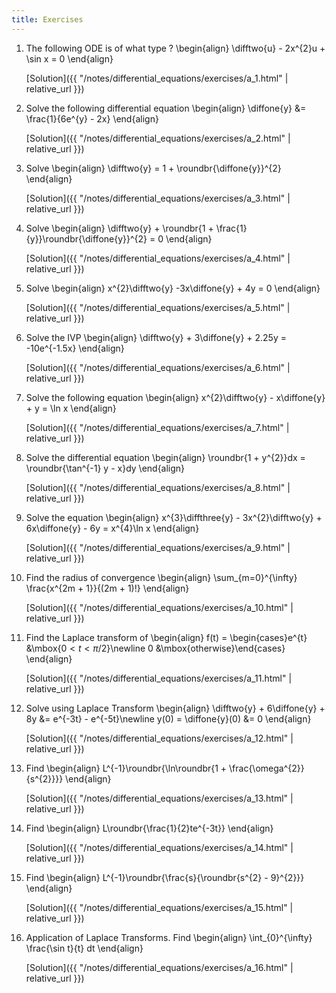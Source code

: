 ```yaml
---
title: Exercises
---
```


1. The following ODE is of what type ?
    \begin{align}
        \difftwo{u} - 2x^{2}u + \sin x = 0
    \end{align}

    [Solution]({{ "/notes/differential_equations/exercises/a_1.html" | relative_url }})

1. Solve the following differential equation
    \begin{align}
        \diffone{y} &= \frac{1}{6e^{y} - 2x}
    \end{align}

    [Solution]({{ "/notes/differential_equations/exercises/a_2.html" | relative_url }})

1. Solve
    \begin{align}
        \difftwo{y} = 1 + \roundbr{\diffone{y}}^{2}
    \end{align}

    [Solution]({{ "/notes/differential_equations/exercises/a_3.html" | relative_url }})


1. Solve
    \begin{align}
        \difftwo{y} + \roundbr{1 + \frac{1}{y}}\roundbr{\diffone{y}}^{2} = 0
    \end{align}

    [Solution]({{ "/notes/differential_equations/exercises/a_4.html" | relative_url }})


1. Solve
    \begin{align}
        x^{2}\difftwo{y} -3x\diffone{y} + 4y = 0
    \end{align}

    [Solution]({{ "/notes/differential_equations/exercises/a_5.html" | relative_url }})

1. Solve the IVP
    \begin{align}
        \difftwo{y} + 3\diffone{y} + 2.25y = -10e^{-1.5x}
    \end{align}

    [Solution]({{ "/notes/differential_equations/exercises/a_6.html" | relative_url }})

1. Solve the following equation
    \begin{align}
        x^{2}\difftwo{y} - x\diffone{y} + y = \ln x
    \end{align}

    [Solution]({{ "/notes/differential_equations/exercises/a_7.html" | relative_url }})

1. Solve the differential equation
    \begin{align}
        \roundbr{1 + y^{2}}dx = \roundbr{\tan^{-1} y - x}dy
    \end{align}

    [Solution]({{ "/notes/differential_equations/exercises/a_8.html" | relative_url }})

1. Solve the equation
    \begin{align}
        x^{3}\diffthree{y} - 3x^{2}\difftwo{y} + 6x\diffone{y} - 6y = x^{4}\ln x
    \end{align}

    [Solution]({{ "/notes/differential_equations/exercises/a_9.html" | relative_url }})

1. Find the radius of convergence
    \begin{align}
        \sum_{m=0}^{\infty} \frac{x^{2m + 1}}{(2m + 1)!}
    \end{align}

    [Solution]({{ "/notes/differential_equations/exercises/a_10.html" | relative_url }})

1. Find the Laplace transform of
    \begin{align}
        f(t) = \begin{cases}e^{t} &\mbox{$0 < t <\pi/2$}\newline 0 &\mbox{otherwise}\end{cases}
    \end{align}

    [Solution]({{ "/notes/differential_equations/exercises/a_11.html" | relative_url }})

1. Solve using Laplace Transform
    \begin{align}
        \difftwo{y} + 6\diffone{y} + 8y &= e^{-3t} - e^{-5t}\newline
        y(0) = \diffone{y}(0) &= 0
    \end{align}

    [Solution]({{ "/notes/differential_equations/exercises/a_12.html" | relative_url }})

1. Find
    \begin{align}
        L^{-1}\roundbr{\ln\roundbr{1 + \frac{\omega^{2}}{s^{2}}}}
    \end{align}

    [Solution]({{ "/notes/differential_equations/exercises/a_13.html" | relative_url }})

1. Find
    \begin{align}
        L\roundbr{\frac{1}{2}te^{-3t}}
    \end{align}

    [Solution]({{ "/notes/differential_equations/exercises/a_14.html" | relative_url }})

1. Find
    \begin{align}
        L^{-1}\roundbr{\frac{s}{\roundbr{s^{2} - 9}^{2}}}
    \end{align}

    [Solution]({{ "/notes/differential_equations/exercises/a_15.html" | relative_url }})

1. Application of Laplace Transforms. Find
    \begin{align}
        \int_{0}^{\infty} \frac{\sin t}{t} dt
    \end{align}

    [Solution]({{ "/notes/differential_equations/exercises/a_16.html" | relative_url }})
